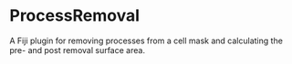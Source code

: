 # ProcessRemoval
A Fiji plugin for removing processes from a cell mask and calculating the pre- and post removal surface area.
